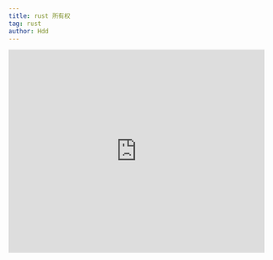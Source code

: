 ```yaml
---
title: rust 所有权
tag: rust
author: Hdd
---
```


<!-- more -->



<iframe height='400' scrolling='no' src='https://play.rust-lang.org/?version=stable&mode=debug&edition=2021&gist=3d6965773aa1091132c6f6ea879e6f63' frameborder='no' allowtransparency='true' allowfullscreen='true' style='width: 100%;'></iframe>
